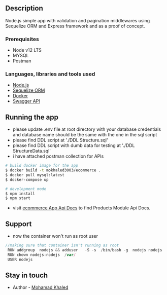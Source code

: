 ## Description
Node.js simple app with validation and pagination middlewares using Sequelize ORM and Express framework and  as a proof of concept.
### Prerequisites  
  
-  Node v12 LTS
-  MYSQL
-  Postman
  ### Languages, libraries and tools used
-   [Node.js](https://nodejs.org/en/)
-   [Sequelize ORM](https://sequelize.org/)
-   [Docker](https://www.docker.com/)
-   [Swagger API](https://swagger.io/)

## Running the app
- please update .env file at root directory with your database credentials and database name should be the same with the one in the sql script
- please find DDL script at './DDL Structure.sql'
- please find DDL script with dumb data for testing at './DDL StructureData.sql'
- i have attached postman collection for APIs

```bash
# build docker image for the app
$ docker build -t mokhaled3003/ecommerce .
$ docker pull mysql:latest
$ docker-compose up

# development mode
$ npm install
$ npm start
```
- visit [ecommerce App Api Docs](http://localhost:3000/api) to find Products Module Api Docs.

## Support

- now the container won't run as root user
```javascript
//making sure that container isn't running as root
 RUN addgroup  nodejs && adduser   -S -s  /bin/bash -g  nodejs nodejs
 RUN chown nodejs:nodejs  /var/
 USER nodejs
```
## Stay in touch

- Author - [Mohamad Khaled](https://www.linkedin.com/in/engmokhaled/)